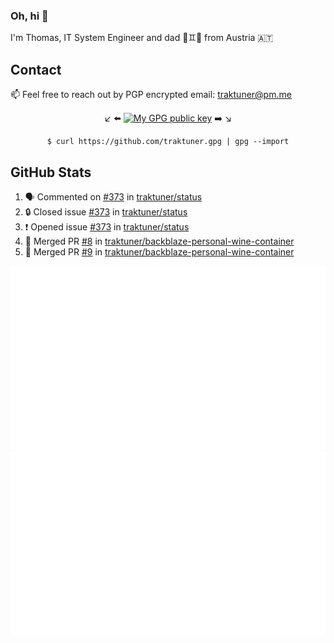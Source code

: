 ### Oh, hi 👋

I'm Thomas, IT System Engineer and dad 👶♊️👶 from Austria 🇦🇹

<!--
**traktuner/traktuner** is a ✨ _special_ ✨ repository because its `README.md` (this file) appears on your GitHub profile.

Here are some ideas to get you started:

- 🔭 I’m currently working on ...
- 🌱 I’m currently learning ...
- 👯 I’m looking to collaborate on ...
- 🤔 I’m looking for help with ...
- 💬 Ask me about ...
- 📫 How to reach me: ...
- 😄 Pronouns: ...
- ⚡ Fun fact: ...
-->

## Contact
📫 Feel free to reach out by PGP encrypted email:
traktuner@pm.me

<div align="center" markdown="1">

↙️ ⬅️ [![My GPG public key](https://img.shields.io/badge/PGP%20public%20key-6D4AFF?style=for-the-badge)](https://github.com/traktuner.gpg) ➡️ ↘️

```shell
$ curl https://github.com/traktuner.gpg | gpg --import
```

</div>

## GitHub Stats
<!--START_SECTION:activity-->
1. 🗣 Commented on [#373](https://github.com/traktuner/status/issues/373#issuecomment-2156650677) in [traktuner/status](https://github.com/traktuner/status)
2. 🔒 Closed issue [#373](https://github.com/traktuner/status/issues/373) in [traktuner/status](https://github.com/traktuner/status)
3. ❗ Opened issue [#373](https://github.com/traktuner/status/issues/373) in [traktuner/status](https://github.com/traktuner/status)
4. 🎉 Merged PR [#8](https://github.com/traktuner/backblaze-personal-wine-container/pull/8) in [traktuner/backblaze-personal-wine-container](https://github.com/traktuner/backblaze-personal-wine-container)
5. 🎉 Merged PR [#9](https://github.com/traktuner/backblaze-personal-wine-container/pull/9) in [traktuner/backblaze-personal-wine-container](https://github.com/traktuner/backblaze-personal-wine-container)
<!--END_SECTION:activity-->

![](https://github.com/traktuner/traktuner/blob/master/generated/overview.svg)
![](https://github.com/traktuner/traktuner/blob/master/generated/languages.svg)
